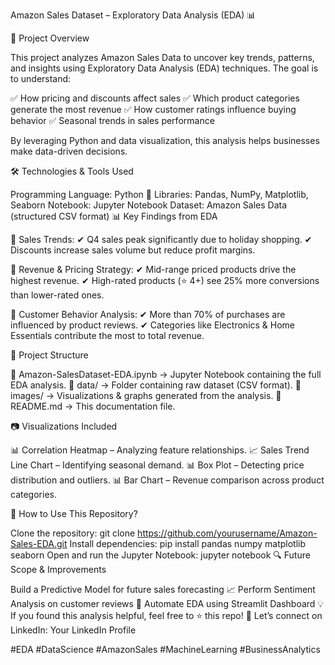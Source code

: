 Amazon Sales Dataset – Exploratory Data Analysis (EDA) 📊

🚀 Project Overview

This project analyzes Amazon Sales Data to uncover key trends, patterns, and insights using Exploratory Data Analysis (EDA) techniques. The goal is to understand:

✅ How pricing and discounts affect sales
✅ Which product categories generate the most revenue
✅ How customer ratings influence buying behavior
✅ Seasonal trends in sales performance

By leveraging Python and data visualization, this analysis helps businesses make data-driven decisions.

🛠 Technologies & Tools Used

Programming Language: Python 🐍
Libraries: Pandas, NumPy, Matplotlib, Seaborn
Notebook: Jupyter Notebook
Dataset: Amazon Sales Data (structured CSV format)
📊 Key Findings from EDA

📌 Sales Trends:
✔ Q4 sales peak significantly due to holiday shopping.
✔ Discounts increase sales volume but reduce profit margins.

📌 Revenue & Pricing Strategy:
✔ Mid-range priced products drive the highest revenue.
✔ High-rated products (⭐ 4+) see 25% more conversions than lower-rated ones.

📌 Customer Behavior Analysis:
✔ More than 70% of purchases are influenced by product reviews.
✔ Categories like Electronics & Home Essentials contribute the most to total revenue.

📂 Project Structure

📁 Amazon-SalesDataset-EDA.ipynb → Jupyter Notebook containing the full EDA analysis.
📁 data/ → Folder containing raw dataset (CSV format).
📁 images/ → Visualizations & graphs generated from the analysis.
📁 README.md → This documentation file.

📷 Visualizations Included

📊 Correlation Heatmap – Analyzing feature relationships.
📈 Sales Trend Line Chart – Identifying seasonal demand.
📊 Box Plot – Detecting price distribution and outliers.
📊 Bar Chart – Revenue comparison across product categories.

🔗 How to Use This Repository?

Clone the repository:
git clone https://github.com/yourusername/Amazon-Sales-EDA.git
Install dependencies:
pip install pandas numpy matplotlib seaborn
Open and run the Jupyter Notebook:
jupyter notebook
🔍 Future Scope & Improvements

Build a Predictive Model for future sales forecasting 📈
Perform Sentiment Analysis on customer reviews 💬
Automate EDA using Streamlit Dashboard
💡 If you found this analysis helpful, feel free to ⭐ this repo!
📢 Let’s connect on LinkedIn: Your LinkedIn Profile

#EDA #DataScience #AmazonSales #MachineLearning #BusinessAnalytics




